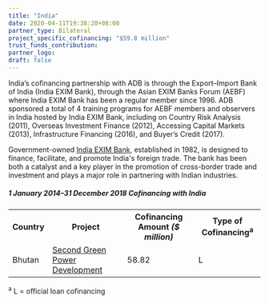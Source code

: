 ```yaml
---
title: "India"
date: 2020-04-11T19:38:20+08:00
partner_type: Bilateral
project_specific_cofinancing: "$59.8 million"
trust_funds_contribution:
partner_logo:
draft: false
---
```


India’s cofinancing partnership with ADB is through the Export–Import Bank of India (India EXIM Bank), through the Asian EXIM Banks Forum (AEBF) where India EXIM Bank has been a regular member since 1996. ADB sponsored a total of 4 training programs for AEBF members and observers in India hosted by India EXIM Bank, including on Country Risk Analysis (2011), Overseas Investment Finance (2012), Accessing Capital Markets (2013), Infrastructure Financing (2016), and Buyer’s Credit (2017).  

Government-owned <a href="https://www.eximbankindia.in/" target="_blank">India EXIM Bank</a>, established in 1982, is designed to finance, facilitate, and promote India's foreign trade. The bank has been both a catalyst and a key player in the promotion of cross-border trade and investment and plays a major role in partnering with Indian industries.   

##### _1 January 2014–31 December 2018_ Cofinancing with India

<table class="table">

<tr>
<th>Country</th>
<th>Project</th>
<th>Cofinancing Amount <em>($ million)</em></th>
<th>Type of Cofinancing<sup>a</sup></th>
</tr>
<tr>
<td>Bhutan</td>
<td><a href="https://www.adb.org/projects/44444-013/main" target="_blank">Second Green Power Development</a></td>
<td>58.82 </td>
<td>L</td>
</tr>


</table>


<p class="dr-footnote"><sup>a</sup> L = official loan cofinancing</p>